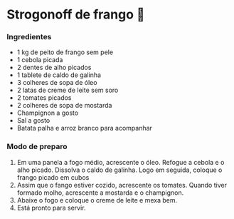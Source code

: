 # Strogonoff de frango :chicken:



### Ingredientes

- 1 kg de peito de frango sem pele
- 1 cebola picada
- 2 dentes de alho picados
- 1 tablete de caldo de galinha
- 3 colheres de sopa de óleo
- 2 latas de creme de leite sem soro
- 2 tomates picados
- 2 colheres de sopa de mostarda
- Champignon a gosto
- Sal a gosto
- Batata palha e arroz branco para acompanhar



### Modo de preparo

1. Em uma panela a fogo médio, acrescente o óleo. Refogue a cebola e o alho picado. Dissolva o caldo de galinha. Logo em seguida, coloque o frango picado em cubos
2. Assim que o fango estiver cozido, acrescente os tomates. Quando tiver formado molho, acrescente a mostarda e o champignon.
3. Abaixe o fogo e coloque o creme de leite e mexa bem.
4. Está pronto para servir.

